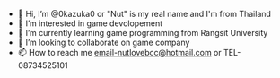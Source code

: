 - 👋 Hi, I’m @0kazuka0 or "Nut" is my real name and I'm from Thailand 
- 👀 I’m interested in game devolopement
- 🌱 I’m currently learning game programming from Rangsit University
- 💞️ I’m looking to collaborate on game company
- 📫 How to reach me email-nutlovebcc@hotmail.com or TEL-08734525101

<!---
0kazuka0/0kazuka0 is a ✨ special ✨ repository because its `README.md` (this file) appears on your GitHub profile.
You can click the Preview link to take a look at your changes.
--->
